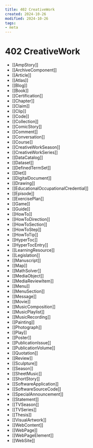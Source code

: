 ```yaml
---
title: 402 CreativeWork
created: 2024-10-26
modified: 2024-10-26
tags: 
- meta
---
```

# 402 CreativeWork
- [[AmpStory]]
- [[ArchiveComponent]]
- [[Article]]
- [[Atlas]]
- [[Blog]]
- [[Book]]
- [[Certification]]
- [[Chapter]]
- [[Claim]]
- [[Clip]]
- [[Code]]
- [[Collection]]
- [[ComicStory]]
- [[Comment]]
- [[Conversation]]
- [[Course]]
- [[CreativeWorkSeason]]
- [[CreativeWorkSeries]]
- [[DataCatalog]]
- [[Dataset]]
- [[DefinedTermSet]]
- [[Diet]]
- [[DigitalDocument]]
- [[Drawing]]
- [[EducationalOccupationalCredential]]
- [[Episode]]
- [[ExercisePlan]]
- [[Game]]
- [[Guide]]
- [[HowTo]]
- [[HowToDirection]]
- [[HowToSection]]
- [[HowToStep]]
- [[HowToTip]]
- [[HyperToc]]
- [[HyperTocEntry]]
- [[LearningResource]]
- [[Legislation]]
- [[Manuscript]]
- [[Map]]
- [[MathSolver]]
- [[MediaObject]]
- [[MediaReviewItem]]
- [[Menu]]
- [[MenuSection]]
- [[Message]]
- [[Movie]]
- [[MusicComposition]]
- [[MusicPlaylist]]
- [[MusicRecording]]
- [[Painting]]
- [[Photograph]]
- [[Play]]
- [[Poster]]
- [[PublicationIssue]]
- [[PublicationVolume]]
- [[Quotation]]
- [[Review]]
- [[Sculpture]]
- [[Season]]
- [[SheetMusic]]
- [[ShortStory]]
- [[SoftwareApplication]]
- [[SoftwareSourceCode]]
- [[SpecialAnnouncement]]
- [[Statement]]
- [[TVSeason]]
- [[TVSeries]]
- [[Thesis]]
- [[VisualArtwork]]
- [[WebContent]]
- [[WebPage]]
- [[WebPageElement]]
- [[WebSite]]